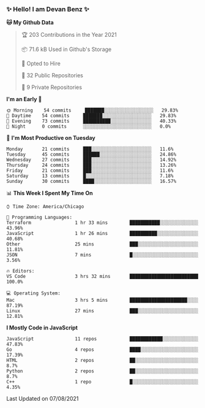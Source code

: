 ### ✨ Hello! I am Devan Benz ✨

<!--START_SECTION:waka-->
**🐱 My Github Data** 

> 🏆 203 Contributions in the Year 2021
 > 
> 📦 71.6 kB Used in Github's Storage 
 > 
> 💼 Opted to Hire
 > 
> 📜 32 Public Repositories 
 > 
> 🔑 9 Private Repositories  
 > 
**I'm an Early 🐤** 

```text
🌞 Morning    54 commits     ███████░░░░░░░░░░░░░░░░░░   29.83% 
🌆 Daytime    54 commits     ███████░░░░░░░░░░░░░░░░░░   29.83% 
🌃 Evening    73 commits     ██████████░░░░░░░░░░░░░░░   40.33% 
🌙 Night      0 commits      ░░░░░░░░░░░░░░░░░░░░░░░░░   0.0%

```
📅 **I'm Most Productive on Tuesday** 

```text
Monday       21 commits     ███░░░░░░░░░░░░░░░░░░░░░░   11.6% 
Tuesday      45 commits     ██████░░░░░░░░░░░░░░░░░░░   24.86% 
Wednesday    27 commits     ███░░░░░░░░░░░░░░░░░░░░░░   14.92% 
Thursday     24 commits     ███░░░░░░░░░░░░░░░░░░░░░░   13.26% 
Friday       21 commits     ███░░░░░░░░░░░░░░░░░░░░░░   11.6% 
Saturday     13 commits     █░░░░░░░░░░░░░░░░░░░░░░░░   7.18% 
Sunday       30 commits     ████░░░░░░░░░░░░░░░░░░░░░   16.57%

```


📊 **This Week I Spent My Time On** 

```text
⌚︎ Time Zone: America/Chicago

💬 Programming Languages: 
Terraform                1 hr 33 mins        ███████████░░░░░░░░░░░░░░   43.96% 
JavaScript               1 hr 26 mins        ██████████░░░░░░░░░░░░░░░   40.68% 
Other                    25 mins             ███░░░░░░░░░░░░░░░░░░░░░░   11.81% 
JSON                     7 mins              █░░░░░░░░░░░░░░░░░░░░░░░░   3.56%

🔥 Editors: 
VS Code                  3 hrs 32 mins       █████████████████████████   100.0%

💻 Operating System: 
Mac                      3 hrs 5 mins        █████████████████████░░░░   87.19% 
Linux                    27 mins             ███░░░░░░░░░░░░░░░░░░░░░░   12.81%

```

**I Mostly Code in JavaScript** 

```text
JavaScript               11 repos            ████████████░░░░░░░░░░░░░   47.83% 
Go                       4 repos             ████░░░░░░░░░░░░░░░░░░░░░   17.39% 
HTML                     2 repos             ██░░░░░░░░░░░░░░░░░░░░░░░   8.7% 
Python                   2 repos             ██░░░░░░░░░░░░░░░░░░░░░░░   8.7% 
C++                      1 repo              █░░░░░░░░░░░░░░░░░░░░░░░░   4.35%

```



 Last Updated on 07/08/2021
<!--END_SECTION:waka-->

<!--
**devanbenz/devanbenz** is a ✨ _special_ ✨ repository because its `README.md` (this file) appears on your GitHub profile.

Here are some ideas to get you started:

- 🔭 I’m currently working on ...
- 🌱 I’m currently learning ...
- 👯 I’m looking to collaborate on ...
- 🤔 I’m looking for help with ...
- 💬 Ask me about ...
- 📫 How to reach me: ...
- 😄 Pronouns: ...
- ⚡ Fun fact: ...
-->
